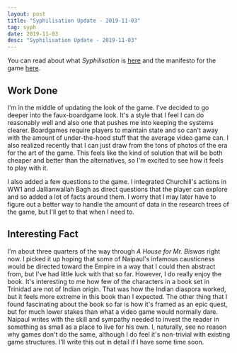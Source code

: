 ```yaml
---
layout: post
title: "Syphilisation Update - 2019-11-03"
tag: syph
date: 2019-11-03
desc: "Syphilisation Update - 2019-11-03"
---
```



You can read about what *Syphilisation* is [here](/blog/syph/announce) and the manifesto for the game [here](/blog/syph/manifesto).

## Work Done

I'm in the middle of updating the look of the game. I've decided to go deeper into the faux-boardgame look. It's a style that I feel I can do reasonably well and also one that pushes me into keeping the systems clearer. Boardgames require players to maintain state and so can't away with the amount of under-the-hood stuff that the average video game can. I also realized recently that I can just draw from the tons of photos of the era for the art of the game. This feels like the kind of solution that will be both cheaper and better than the alternatives, so I'm excited to see how it feels to play with it.


I also added a few questions to the game. I integrated Churchill's actions in WW1 and Jallianwallah Bagh as direct questions that the player can explore and so added a lot of facts around them. I worry that I may later have to figure out a better way to handle the amount of data in the research trees of the game, but I'll get to that when I need to.

## Interesting Fact

I'm about three quarters of the way through *A House for Mr. Biswas* right now. I picked it up hoping that some of Naipaul's infamous causticness would be directed toward the Empire in a way that I could then abstract from, but I've had little luck with that so far. However, I do really enjoy the book. It's interesting to me how few of the characters in a book set in Trinidad are not of Indian origin. That was how the Indian diaspora worked, but it feels more extreme in this book than I expected. The other thing that I found fascinating about the book so far is how it's framed as an epic quest, but for much lower stakes than what a video game would normally dare. Naipaul writes with the skill and sympathy needed to invest the reader in something as small as a place to live for his own. I, naturally, see no reason why games don't do the same, although I do feel it's non-trivial with existing game structures. I'll write this out in detail if I have some time soon.

